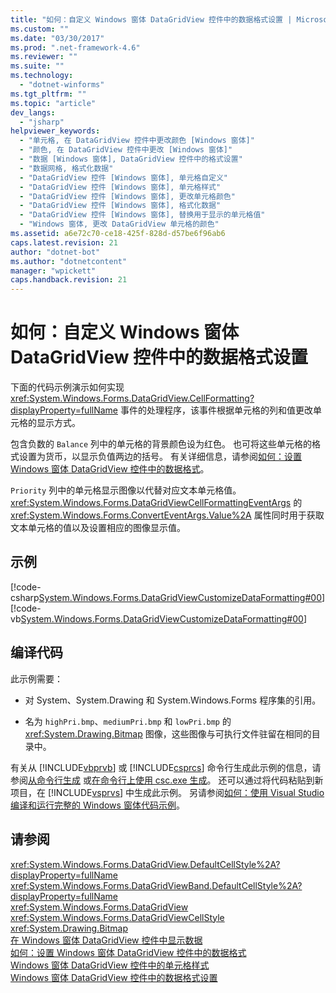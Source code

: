 ```yaml
---
title: "如何：自定义 Windows 窗体 DataGridView 控件中的数据格式设置 | Microsoft Docs"
ms.custom: ""
ms.date: "03/30/2017"
ms.prod: ".net-framework-4.6"
ms.reviewer: ""
ms.suite: ""
ms.technology: 
  - "dotnet-winforms"
ms.tgt_pltfrm: ""
ms.topic: "article"
dev_langs: 
  - "jsharp"
helpviewer_keywords: 
  - "单元格, 在 DataGridView 控件中更改颜色 [Windows 窗体]"
  - "颜色, 在 DataGridView 控件中更改 [Windows 窗体]"
  - "数据 [Windows 窗体], DataGridView 控件中的格式设置"
  - "数据网格, 格式化数据"
  - "DataGridView 控件 [Windows 窗体], 单元格自定义"
  - "DataGridView 控件 [Windows 窗体], 单元格样式"
  - "DataGridView 控件 [Windows 窗体], 更改单元格颜色"
  - "DataGridView 控件 [Windows 窗体], 格式化数据"
  - "DataGridView 控件 [Windows 窗体], 替换用于显示的单元格值"
  - "Windows 窗体, 更改 DataGridView 单元格的颜色"
ms.assetid: a6e72c70-ce18-425f-828d-d57be6f96ab6
caps.latest.revision: 21
author: "dotnet-bot"
ms.author: "dotnetcontent"
manager: "wpickett"
caps.handback.revision: 21
---
```

# 如何：自定义 Windows 窗体 DataGridView 控件中的数据格式设置
下面的代码示例演示如何实现 <xref:System.Windows.Forms.DataGridView.CellFormatting?displayProperty=fullName> 事件的处理程序，该事件根据单元格的列和值更改单元格的显示方式。  
  
 包含负数的 `Balance` 列中的单元格的背景颜色设为红色。  也可将这些单元格的格式设置为货币，以显示负值两边的括号。  有关详细信息，请参阅[如何：设置 Windows 窗体 DataGridView 控件中的数据格式](../../../../docs/framework/winforms/controls/how-to-format-data-in-the-windows-forms-datagridview-control.md)。  
  
 `Priority` 列中的单元格显示图像以代替对应文本单元格值。  <xref:System.Windows.Forms.DataGridViewCellFormattingEventArgs> 的 <xref:System.Windows.Forms.ConvertEventArgs.Value%2A> 属性同时用于获取文本单元格的值以及设置相应的图像显示值。  
  
## 示例  
 [!code-csharp[System.Windows.Forms.DataGridViewCustomizeDataFormatting#00](../../../../samples/snippets/csharp/VS_Snippets_Winforms/System.Windows.Forms.DataGridViewCustomizeDataFormatting/cs/customFormatting.cs#00)]
 [!code-vb[System.Windows.Forms.DataGridViewCustomizeDataFormatting#00](../../../../samples/snippets/visualbasic/VS_Snippets_Winforms/System.Windows.Forms.DataGridViewCustomizeDataFormatting/vb/customFormatting.vb#00)]  
  
## 编译代码  
 此示例需要：  
  
-   对 System、System.Drawing 和 System.Windows.Forms 程序集的引用。  
  
-   名为 `highPri.bmp`、`mediumPri.bmp` 和 `lowPri.bmp` 的 <xref:System.Drawing.Bitmap> 图像，这些图像与可执行文件驻留在相同的目录中。  
  
 有关从 [!INCLUDE[vbprvb](../../../../includes/vbprvb-md.md)] 或 [!INCLUDE[csprcs](../../../../includes/csprcs-md.md)] 命令行生成此示例的信息，请参阅[从命令行生成](../Topic/Building%20from%20the%20Command%20Line%20\(Visual%20Basic\).md) 或[在命令行上使用 csc.exe 生成](../../../../ocs/csharp/language-reference/compiler-options/command-line-building-with-csc-exe.md)。  还可以通过将代码粘贴到新项目，在 [!INCLUDE[vsprvs](../../../../includes/vsprvs-md.md)] 中生成此示例。  另请参阅[如何：使用 Visual Studio 编译和运行完整的 Windows 窗体代码示例](http://msdn.microsoft.com/library/Bb129228\(v=vs.110\))。  
  
## 请参阅  
 <xref:System.Windows.Forms.DataGridView.DefaultCellStyle%2A?displayProperty=fullName>   
 <xref:System.Windows.Forms.DataGridViewBand.DefaultCellStyle%2A?displayProperty=fullName>   
 <xref:System.Windows.Forms.DataGridView>   
 <xref:System.Windows.Forms.DataGridViewCellStyle>   
 <xref:System.Drawing.Bitmap>   
 [在 Windows 窗体 DataGridView 控件中显示数据](../../../../docs/framework/winforms/controls/displaying-data-in-the-windows-forms-datagridview-control.md)   
 [如何：设置 Windows 窗体 DataGridView 控件中的数据格式](../../../../docs/framework/winforms/controls/how-to-format-data-in-the-windows-forms-datagridview-control.md)   
 [Windows 窗体 DataGridView 控件中的单元格样式](../../../../docs/framework/winforms/controls/cell-styles-in-the-windows-forms-datagridview-control.md)   
 [Windows 窗体 DataGridView 控件中的数据格式设置](../../../../docs/framework/winforms/controls/data-formatting-in-the-windows-forms-datagridview-control.md)